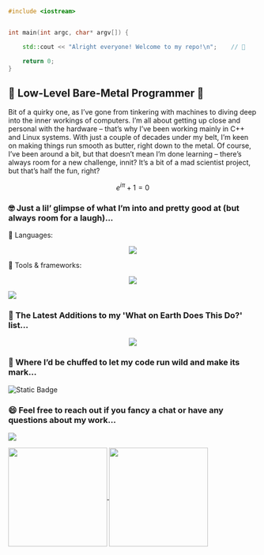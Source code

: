 ```cpp
#include <iostream>


int main(int argc, char* argv[]) {

    std::cout << "Alright everyone! Welcome to my repo!\n";    // 👋

    return 0;
}

```
## 🤟 Low-Level Bare-Metal Programmer 🤘
Bit of a quirky one, as I’ve gone from tinkering with machines to diving deep into the inner workings of computers. I’m all about getting up close and personal with the hardware – that’s why I’ve been working mainly in C++ and Linux systems. With just a couple of decades under my belt, I’m keen on making things run smooth as butter, right down to the metal. Of course, I’ve been around a bit, but that doesn’t mean I’m done learning – there’s always room for a new challenge, innit? It’s a bit of a mad scientist project, but that’s half the fun, right?

$$ e^{i \pi} + 1 = 0 $$

### 🤓 Just a lil’ glimpse of what I’m into and pretty good at (but always room for a laugh)...
💬 Languages:
<p align="center">
  <a href="https://skillicons.dev">
    <img src="https://skillicons.dev/icons?i=bash,cpp,cs,css,html,java,js,latex,matlab,powershell,py,regex,ts&theme=dark&perline=50"/>
  </a>
</p>

🔧 Tools & frameworks:
<p align="center">
  <a href="https://skillicons.dev">
    <img src="https://skillicons.dev/icons?i=apple,arch,azure,blender,cmake,debian,docker,dotnet,express,figma,flask,git,github,gitlab,gradle,hibernate,idea,kali,linux,maven,md&theme=dark&perline=50"/>
  </a>
</p>
  <a href="https://skillicons.dev">
    <img src="https://skillicons.dev/icons?i=mongodb,mysql,nextjs,nginx,nodejs,notion,npm,postgres,postman,react,spring,sqlite,selenium,tensorflow,ubuntu,vim,visualstudio,vscode,vite,wasm,windows&theme=dark&perline=50"/>
  </a>
</p>

### 👀 The Latest Additions to my 'What on Earth Does This Do?' list...
<p align="center">
  <a href="https://skillicons.dev">
    <img src="https://skillicons.dev/icons?i=arduino,cassandra,clojure,elixir,emacs,fastapi,fortran,go,godot,graphql,haskell,jenkins,qt,r,raspberrypi,redis,robloxstudio,rust,unity,unreal&theme=dark&perline=50"/>
  </a>
</p>

### 🥺 Where I’d be chuffed to let my code run wild and make its mark...
![Static Badge](https://img.shields.io/badge/Nintendo-red?style=plastic&logo=Nintendo&logoColor=%23ffffff&labelColor=%23E60012&color=%23E60012)

### 😄 Feel free to reach out if you fancy a chat or have any questions about my work...
<p align="left">
  <a href="https://www.linkedin.com/in/ariargenta">
    <img src="https://skillicons.dev/icons?i=linkedin"/>
  </a>
</p>

<a href="https://github.com/ariargenta/github-readme-stats">
  <img height=200 align="center" src="https://github-readme-stats.vercel.app/api?username=ariargenta&show_icons=true&theme=transparent"/>
</a>
<a href="https://github.com/ariargenta/github-readme-stats">
  <img height=200 align="center" src="https://github-readme-stats.vercel.app/api/top-langs/?username=ariargenta&layout=donut"/>
</a>
